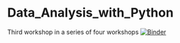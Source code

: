 # Data_Analysis_with_Python
Third workshop in a series of four workshops
[![Binder](https://mybinder.org/badge_logo.svg)](https://mybinder.org/v2/gh/ken7gh/Data_Analysis_with_Python.git/master)
